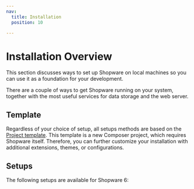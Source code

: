 ```yaml
---
nav:
  title: Installation
  position: 10

---
```


# Installation Overview

This section discusses ways to set up Shopware on local machines so you can use it as a foundation for your development.

There are a couple of ways to get Shopware running on your system, together with the most useful services for data storage and the web server.

## Template

Regardless of your choice of setup, all setups methods are based on the [Project template](./template.md). This template is a new Composer project, which requires Shopware itself. Therefore, you can further customize your installation with additional extensions, themes, or configurations.

## Setups

The following setups are available for Shopware 6:

<PageRef page="./setups/" />
